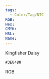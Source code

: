 ```yaml
---
tags:
  - Color/Tag/NTC
RGB:
Hex:
CMYK:
HSL:
Name:
---
```

Kingfisher Daisy
```palette
#3E0480
```
RGB
